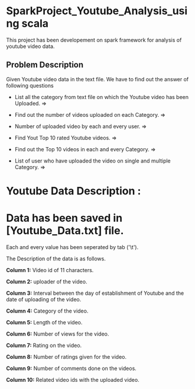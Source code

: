 # SparkProject_Youtube_Analysis_using scala
This project has been developement on spark framework for analysis of youtube video data.

## Problem Description 

Given Youtube video data in the text file. We have to find out the answer of following questions


* List all the category from text file on which the Youtube video has been Uploaded. =>

* Find out the number of videos uploaded on each Category. => 

* Number of uploaded video by each and every user. => 

* Find Yout Top 10 rated Youtube videos. =>

* Find out the Top 10 videos in each and every Category. => 

* List of user who have uploaded the video on single and multiple Category. => 


# Youtube Data Description :

# Data has been saved in [Youtube_Data.txt] file.

Each and every value has been seperated by tab ('\t').

The Description of the data is as follows.

**Column 1:** Video id of 11 characters.

**Column 2:** uploader of the video.

**Column 3:** Interval between the day of establishment of Youtube and the date of uploading of the video.

**Column 4:** Category of the video.

**Column 5:** Length of the video.

**Column 6:** Number of views for the video.

**Column 7:** Rating on the video.

**Column 8:** Number of ratings given for the video.

**Column 9:** Number of comments done on the videos.

**Column 10:** Related video ids with the uploaded video.

